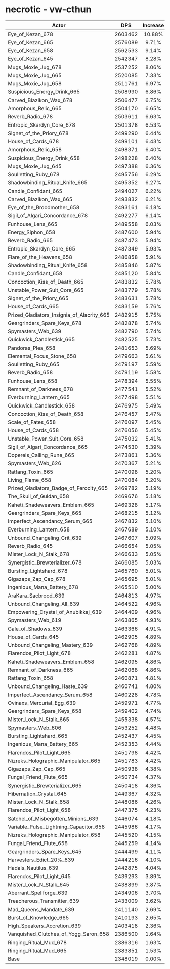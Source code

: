 # necrotic - vw-cthun
| Actor | DPS | Increase |
|---|:---:|:---:|
|Eye_of_Kezan_678|2603462|10.88%|
|Eye_of_Kezan_665|2576089|9.71%|
|Eye_of_Kezan_658|2562533|9.14%|
|Eye_of_Kezan_645|2542347|8.28%|
|Mugs_Moxie_Jug_678|2537252|8.06%|
|Mugs_Moxie_Jug_665|2520085|7.33%|
|Mugs_Moxie_Jug_658|2511761|6.97%|
|Suspicious_Energy_Drink_665|2508990|6.86%|
|Carved_Blazikon_Wax_678|2506477|6.75%|
|Amorphous_Relic_665|2504170|6.65%|
|Reverb_Radio_678|2503611|6.63%|
|Entropic_Skardyn_Core_678|2501378|6.53%|
|Signet_of_the_Priory_678|2499290|6.44%|
|House_of_Cards_678|2499101|6.43%|
|Amorphous_Relic_658|2498371|6.40%|
|Suspicious_Energy_Drink_658|2498228|6.40%|
|Mugs_Moxie_Jug_645|2497388|6.36%|
|Soulletting_Ruby_678|2495756|6.29%|
|Shadowbinding_Ritual_Knife_665|2495352|6.27%|
|Candle_Confidant_665|2494027|6.22%|
|Carved_Blazikon_Wax_665|2493832|6.21%|
|Eye_of_the_Broodmother_658|2493161|6.18%|
|Sigil_of_Algari_Concordance_678|2492277|6.14%|
|Funhouse_Lens_665|2489558|6.03%|
|Energy_Siphon_658|2487600|5.94%|
|Reverb_Radio_665|2487473|5.94%|
|Entropic_Skardyn_Core_665|2487349|5.93%|
|Flare_of_the_Heavens_658|2486858|5.91%|
|Shadowbinding_Ritual_Knife_658|2485846|5.87%|
|Candle_Confidant_658|2485120|5.84%|
|Concoction_Kiss_of_Death_665|2483832|5.78%|
|Unstable_Power_Suit_Core_665|2483779|5.78%|
|Signet_of_the_Priory_665|2483631|5.78%|
|House_of_Cards_665|2483159|5.76%|
|Prized_Gladiators_Insignia_of_Alacrity_665|2482915|5.75%|
|Geargrinders_Spare_Keys_678|2482878|5.74%|
|Spymasters_Web_639|2482790|5.74%|
|Quickwick_Candlestick_665|2482525|5.73%|
|Pandoras_Plea_658|2481653|5.69%|
|Elemental_Focus_Stone_658|2479663|5.61%|
|Soulletting_Ruby_665|2479197|5.59%|
|Reverb_Radio_658|2479119|5.58%|
|Funhouse_Lens_658|2478394|5.55%|
|Remnant_of_Darkness_678|2477541|5.52%|
|Everburning_Lantern_665|2477498|5.51%|
|Quickwick_Candlestick_658|2476975|5.49%|
|Concoction_Kiss_of_Death_658|2476457|5.47%|
|Scale_of_Fates_658|2476097|5.45%|
|House_of_Cards_658|2476056|5.45%|
|Unstable_Power_Suit_Core_658|2475032|5.41%|
|Sigil_of_Algari_Concordance_665|2474530|5.39%|
|Doperels_Calling_Rune_665|2473861|5.36%|
|Spymasters_Web_626|2470367|5.21%|
|Ratfang_Toxin_665|2470098|5.20%|
|Living_Flame_658|2470084|5.20%|
|Prized_Gladiators_Badge_of_Ferocity_665|2469782|5.19%|
|The_Skull_of_Guldan_658|2469676|5.18%|
|Kaheti_Shadeweavers_Emblem_665|2469328|5.17%|
|Geargrinders_Spare_Keys_665|2468215|5.12%|
|Imperfect_Ascendancy_Serum_665|2467832|5.10%|
|Everburning_Lantern_658|2467689|5.10%|
|Unbound_Changeling_Crit_639|2467607|5.09%|
|Reverb_Radio_645|2466654|5.05%|
|Mister_Lock_N_Stalk_678|2466633|5.05%|
|Synergistic_Brewterializer_678|2466085|5.03%|
|Bursting_Lightshard_678|2465760|5.01%|
|Gigazaps_Zap_Cap_678|2465695|5.01%|
|Ingenious_Mana_Battery_678|2465510|5.00%|
|AraKara_Sacbrood_639|2464813|4.97%|
|Unbound_Changeling_All_639|2464522|4.96%|
|Empowering_Crystal_of_Anubikkaj_639|2464409|4.96%|
|Spymasters_Web_619|2463865|4.93%|
|Gale_of_Shadows_639|2463366|4.91%|
|House_of_Cards_645|2462905|4.89%|
|Unbound_Changeling_Mastery_639|2462768|4.89%|
|Flarendos_Pilot_Light_678|2462281|4.87%|
|Kaheti_Shadeweavers_Emblem_658|2462095|4.86%|
|Remnant_of_Darkness_665|2462068|4.86%|
|Ratfang_Toxin_658|2460871|4.81%|
|Unbound_Changeling_Haste_639|2460741|4.80%|
|Imperfect_Ascendancy_Serum_658|2460228|4.78%|
|Ovinaxs_Mercurial_Egg_639|2459971|4.77%|
|Geargrinders_Spare_Keys_658|2459402|4.74%|
|Mister_Lock_N_Stalk_665|2455338|4.57%|
|Spymasters_Web_606|2453252|4.48%|
|Bursting_Lightshard_665|2452437|4.45%|
|Ingenious_Mana_Battery_665|2452353|4.44%|
|Flarendos_Pilot_Light_665|2451798|4.42%|
|Nizreks_Holographic_Manipulator_665|2451783|4.42%|
|Gigazaps_Zap_Cap_665|2450938|4.38%|
|Fungal_Friend_Flute_665|2450734|4.37%|
|Synergistic_Brewterializer_665|2450418|4.36%|
|Hibernation_Crystal_645|2449367|4.32%|
|Mister_Lock_N_Stalk_658|2448086|4.26%|
|Flarendos_Pilot_Light_658|2447375|4.23%|
|Satchel_of_Misbegotten_Minions_639|2446074|4.18%|
|Variable_Pulse_Lightning_Capacitor_658|2445986|4.17%|
|Nizreks_Holographic_Manipulator_658|2445520|4.15%|
|Fungal_Friend_Flute_658|2445259|4.14%|
|Geargrinders_Spare_Keys_645|2444499|4.11%|
|Harvesters_Edict_20%_639|2444216|4.10%|
|Hadals_Nautilus_639|2442875|4.04%|
|Flarendos_Pilot_Light_645|2439293|3.89%|
|Mister_Lock_N_Stalk_645|2438899|3.87%|
|Aberrant_Spellforge_639|2434906|3.70%|
|Treacherous_Transmitter_639|2433009|3.62%|
|Mad_Queens_Mandate_639|2411140|2.69%|
|Burst_of_Knowledge_665|2410193|2.65%|
|High_Speakers_Accretion_639|2403418|2.36%|
|Vanquished_Clutches_of_Yogg_Saron_658|2386500|1.64%|
|Ringing_Ritual_Mud_678|2386316|1.63%|
|Ringing_Ritual_Mud_665|2383851|1.53%|
|Base|2348019|0.00%|
